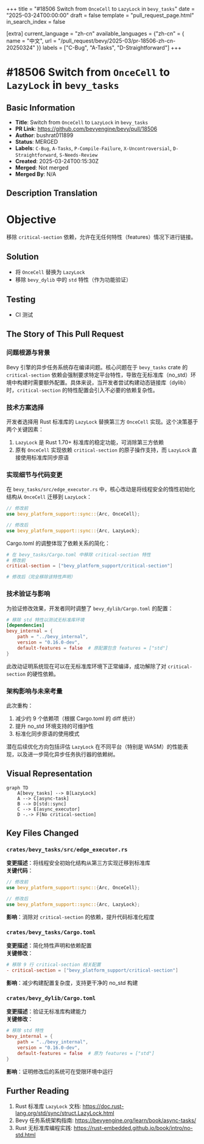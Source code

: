 +++
title = "#18506 Switch from `OnceCell` to `LazyLock` in `bevy_tasks`"
date = "2025-03-24T00:00:00"
draft = false
template = "pull_request_page.html"
in_search_index = false

[extra]
current_language = "zh-cn"
available_languages = {"zh-cn" = { name = "中文", url = "/pull_request/bevy/2025-03/pr-18506-zh-cn-20250324" }}
labels = ["C-Bug", "A-Tasks", "D-Straightforward"]
+++

# #18506 Switch from `OnceCell` to `LazyLock` in `bevy_tasks`

## Basic Information
- **Title**: Switch from `OnceCell` to `LazyLock` in `bevy_tasks`
- **PR Link**: https://github.com/bevyengine/bevy/pull/18506
- **Author**: bushrat011899
- **Status**: MERGED
- **Labels**: `C-Bug`, `A-Tasks`, `P-Compile-Failure`, `X-Uncontroversial`, `D-Straightforward`, `S-Needs-Review`
- **Created**: 2025-03-24T00:15:30Z
- **Merged**: Not merged
- **Merged By**: N/A

## Description Translation
# Objective

移除 `critical-section` 依赖，允许在无任何特性（features）情况下进行链接。

## Solution

- 将 `OnceCell` 替换为 `LazyLock`
- 移除 `bevy_dylib` 中的 `std` 特性（作为功能验证）

## Testing

- CI 测试

## The Story of This Pull Request

### 问题根源与背景
Bevy 引擎的异步任务系统存在编译问题。核心问题在于 `bevy_tasks` crate 的 `critical-section` 依赖会强制要求特定平台特性，导致在无标准库（no_std）环境中构建时需要额外配置。具体来说，当开发者尝试构建动态链接库（dylib）时，`critical-section` 的特性配置会引入不必要的依赖复杂性。

### 技术方案选择
开发者选择用 Rust 标准库的 `LazyLock` 替换第三方 `OnceCell` 实现。这个决策基于两个关键因素：
1. `LazyLock` 是 Rust 1.70+ 标准库的稳定功能，可消除第三方依赖
2. 原有 `OnceCell` 实现依赖 `critical-section` 的原子操作支持，而 `LazyLock` 直接使用标准库同步原语

### 实现细节与代码变更
在 `bevy_tasks/src/edge_executor.rs` 中，核心改动是将线程安全的惰性初始化结构从 `OnceCell` 迁移到 `LazyLock`：

```rust
// 修改前
use bevy_platform_support::sync::{Arc, OnceCell};

// 修改后
use bevy_platform_support::sync::{Arc, LazyLock};
```

Cargo.toml 的调整体现了依赖关系的简化：
```toml
# 在 bevy_tasks/Cargo.toml 中移除 critical-section 特性
# 修改前
critical-section = ["bevy_platform_support/critical-section"]

# 修改后（完全移除该特性声明）
```

### 技术验证与影响
为验证修改效果，开发者同时调整了 `bevy_dylib/Cargo.toml` 的配置：
```toml
# 移除 std 特性以测试无标准库环境
[dependencies]
bevy_internal = { 
    path = "../bevy_internal", 
    version = "0.16.0-dev", 
    default-features = false  # 原配置包含 features = ["std"]
}
```
此改动证明系统现在可以在无标准库环境下正常编译，成功解除了对 `critical-section` 的硬性依赖。

### 架构影响与未来考量
此次重构：
1. 减少约 9 个依赖项（根据 Cargo.toml 的 diff 统计）
2. 提升 no_std 环境支持的可维护性
3. 标准化同步原语的使用模式

潜在后续优化方向包括评估 `LazyLock` 在不同平台（特别是 WASM）的性能表现，以及进一步简化异步任务执行器的依赖树。

## Visual Representation

```mermaid
graph TD
    A[bevy_tasks] --> B[LazyLock]
    A --> C[async-task]
    B --> D[std::sync]
    C --> E[async_executor]
    D -.-> F[No critical-section]
```

## Key Files Changed

### `crates/bevy_tasks/src/edge_executor.rs`
**变更描述**：将线程安全初始化结构从第三方实现迁移到标准库  
**关键代码**：
```rust
// 修改前
use bevy_platform_support::sync::{Arc, OnceCell};

// 修改后
use bevy_platform_support::sync::{Arc, LazyLock};
```
**影响**：消除对 `critical-section` 的依赖，提升代码标准化程度

### `crates/bevy_tasks/Cargo.toml`
**变更描述**：简化特性声明和依赖配置  
**关键修改**：
```toml
# 移除 9 行 critical-section 相关配置
- critical-section = ["bevy_platform_support/critical-section"]
```
**影响**：减少构建配置复杂度，支持更干净的 no_std 构建

### `crates/bevy_dylib/Cargo.toml`
**变更描述**：验证无标准库构建能力  
**关键修改**：
```toml
# 移除 std 特性
bevy_internal = { 
    path = "../bevy_internal", 
    version = "0.16.0-dev", 
    default-features = false  # 原为 features = ["std"]
}
```
**影响**：证明修改后的系统可在受限环境中运行

## Further Reading
1. Rust 标准库 `LazyLock` 文档: https://doc.rust-lang.org/std/sync/struct.LazyLock.html
2. Bevy 任务系统架构指南: https://bevyengine.org/learn/book/async-tasks/
3. Rust 无标准库编程实践: https://rust-embedded.github.io/book/intro/no-std.html